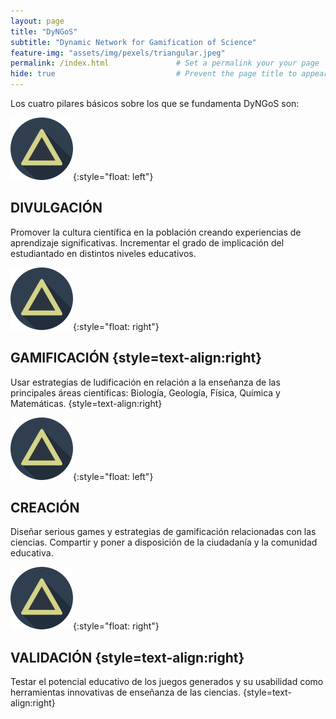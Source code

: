 ```yaml
---
layout: page
title: "DyNGoS" 
subtitle: "Dynamic Network for Gamification of Science"   
feature-img: "assets/img/pexels/triangular.jpeg" 
permalink: /index.html               # Set a permalink your your page
hide: true                           # Prevent the page title to appear in the navbar
---
```



Los cuatro pilares básicos sobre los que se fundamenta DyNGoS son: 


![Triangle](assets/img/triangle2.png){:style="float: left"} 
## DIVULGACIÓN
Promover la cultura científica en la población creando experiencias de aprendizaje significativas. Incrementar el grado de implicación del estudiantado en distintos niveles educativos. 

![Triangle](assets/img/triangle2.png){:style="float: right"}
## GAMIFICACIÓN {style=text-align:right}
Usar estrategias de ludificación en relación a la enseñanza de las principales áreas científicas: Biología, Geología, Física, Química y Matemáticas. {style=text-align:right}

![Triangle](assets/img/triangle2.png){:style="float: left"}
## CREACIÓN
Diseñar serious games y estrategias de gamificación relacionadas con las ciencias. Compartir y poner a disposición de la ciudadanía y la comunidad educativa.

![Triangle](assets/img/triangle2.png){:style="float: right"} 
## VALIDACIÓN {style=text-align:right}
Testar el potencial educativo de los juegos generados y su usabilidad como herramientas innovativas de enseñanza de las ciencias. {style=text-align:right} 



